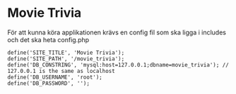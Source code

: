 Movie Trivia
============

För att kunna köra applikationen krävs en config fil som ska ligga i includes och det ska heta config.php

```
define('SITE_TITLE', 'Movie Trivia');
define('SITE_PATH', '/movie_trivia');
define('DB_CONSTRING', 'mysql:host=127.0.0.1;dbname=movie_trivia'); // 127.0.0.1 is the same as localhost
define('DB_USERNAME', 'root');
define('DB_PASSWORD', '');
```